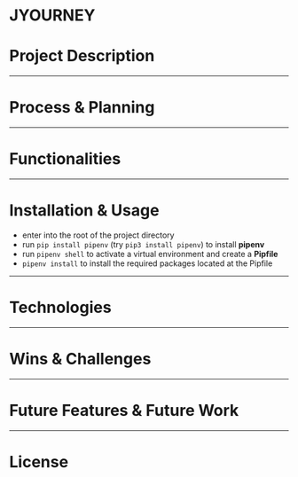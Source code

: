 # JYOURNEY

# Project Description


-------

# Process & Planning

-------

# Functionalities

-------

# Installation & Usage

* enter into the root of the project directory
* run `pip install pipenv` (try `pip3 install pipenv`) to install **pipenv**
* run `pipenv shell` to activate a virtual environment and create a **Pipfile**
* `pipenv install` to install the required packages located at the Pipfile


-------

# Technologies

-------

# Wins & Challenges

-------

# Future Features & Future Work

-------

# License

